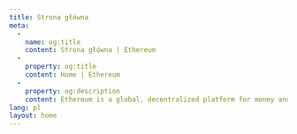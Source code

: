 ```yaml
---
title: Strona główna
meta:
  - 
    name: og:title
    content: Strona główna | Ethereum
  - 
    property: og:title
    content: Home | Ethereum
  - 
    property: og:description
    content: Ethereum is a global, decentralized platform for money and new kinds of applications. On Ethereum, you can write code that controls money, and build applications accessible anywhere in the world.
lang: pl
layout: home
---
```


<HomePage/>